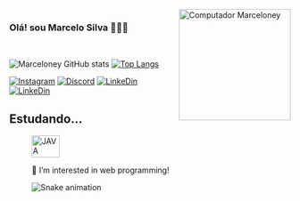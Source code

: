 


<img src="https://raw.githubusercontent.com/MicaelliMedeiros/micaellimedeiros/master/image/computer-illustration.png" min-width="200px" max-width="200px" width="200px" align="right" alt="Computador Marceloney">



### Olá! sou Marcelo Silva 👨🏻‍💻
</div><br/>



![Marceloney GitHub stats](https://github-readme-stats.vercel.app/api?username=Marceloney&show_icons=true&theme=)
[![Top Langs](https://github-readme-stats.vercel.app/api/top-langs/?username=Marceloney&hide_progress=true)](https://github.com/Marceloney/github-readme-stats)


[![Instagram](https://img.shields.io/badge/Instagram-E4405F?style=for-the-badge&logo=instagram&logoColor=white)](https://www.instagram.com/marceloneyy/)
[![Discord](https://img.shields.io/badge/Discord-7289DA?style=for-the-badge&logo=discord&logoColor=white)](https://discord.com/channels/@mMarceloNey#5052)
[![LinkeDin](https://img.shields.io/badge/LinkedIn-0077B5?style=for-the-badge&logo=linkedin&logoColor=white)](https://www.linkedin.com/in/marcelo-silva-40b39422b/)
[![LinkeDin](	https://img.shields.io/badge/Gmail-D14836?style=for-the-badge&logo=gmail&logoColor=white)](https://mail.google.com/mail/u/0/#inbox)


## Estudando... 


<dir style="display: incline_block"><br\>
<img align="center" alt="JAVA" height="40" width="50" src="https://cdn.jsdelivr.net/gh/devicons/devicon/icons/java/java-original.svg">
  </div><br/>
  
👀 I’m interested in web programming!
  

 
![Snake animation](https://github.com/Lynikerrr/Lynikerrr/blob/output/github-contribution-grid-snake.svg)

</div>
  
 
  
  
  
